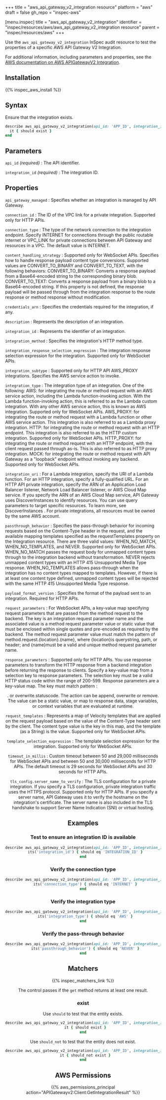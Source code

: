 +++
title = "aws_api_gateway_v2_integration resource"
platform = "aws"
draft = false
gh_repo = "inspec-aws"

[menu.inspec]
title = "aws_api_gateway_v2_integration"
identifier = "inspec/resources/aws/aws_api_gateway_v2_integration resource"
parent = "inspec/resources/aws"
+++

Use the `aws_api_gateway_v2_integration` InSpec audit resource to test the properties of a specific AWS API Gateway V2 Integration.

For additional information, including parameters and properties, see the [AWS documentation on AWS APIGatewayV2 Integration](https://docs.aws.amazon.com/AWSCloudFormation/latest/UserGuide/aws-resource-apigatewayv2-integration.html).

## Installation

{{% inspec_aws_install %}}

## Syntax

Ensure that the integration exists.

```ruby
describe aws_api_gateway_v2_integration(api_id: 'APP_ID', integration_id: 'INTEGRATION_ID') do
  it { should exist }
end
```

## Parameters

`api_id` _(required)_
: The API identifier.

`integration_id` _(required)_
: The integration ID.

## Properties

`api_gateway_managed`
: Specifies whether an integration is managed by API Gateway.

`connection_id`
: The ID of the VPC link for a private integration. Supported only for HTTP APIs.

`connection_type`
: The type of the network connection to the integration endpoint. Specify INTERNET for connections through the public routable internet or VPC_LINK for private connections between API Gateway and resources in a VPC. The default value is INTERNET.

`content_handling_strategy`
: Supported only for WebSocket APIs. Specifies how to handle response payload content type conversions. Supported values are CONVERT_TO_BINARY and CONVERT_TO_TEXT, with the following behaviors:
CONVERT_TO_BINARY: Converts a response payload from a Base64-encoded string to the corresponding binary blob.
CONVERT_TO_TEXT: Converts a response payload from a binary blob to a Base64-encoded string.
If this property is not defined, the response payload will be passed through from the integration response to the route response or method response without modification.

`credentials_arn`
: Specifies the credentials required for the integration, if any.

`description`
: Represents the description of an integration.

`integration_id`
: Represents the identifier of an integration.

`integration_method`
: Specifies the integration's HTTP method type.

`integration_response_selection_expression`
: The integration response selection expression for the integration. Supported only for WebSocket APIs.

`integration_subtype`
: Supported only for HTTP API AWS_PROXY integrations. Specifies the AWS service action to invoke.

`integration_type`
: The integration type of an integration. One of the following:
AWS: for integrating the route or method request with an AWS service action, including the Lambda function-invoking action. With the Lambda function-invoking action, this is referred to as the Lambda custom integration. With any other AWS service action, this is known as AWS integration. Supported only for WebSocket APIs.
AWS_PROXY: for integrating the route or method request with a Lambda function or other AWS service action. This integration is also referred to as a Lambda proxy integration.
HTTP: for integrating the route or method request with an HTTP endpoint. This integration is also referred to as the HTTP custom integration. Supported only for WebSocket APIs.
HTTP_PROXY: for integrating the route or method request with an HTTP endpoint, with the client request passed through as-is. This is also referred to as HTTP proxy integration.
MOCK: for integrating the route or method request with API Gateway as a "loopback" endpoint without invoking any backend. Supported only for WebSocket APIs.

`integration_uri`
: For a Lambda integration, specify the URI of a Lambda function.
For an HTTP integration, specify a fully-qualified URL.
For an HTTP API private integration, specify the ARN of an Application Load Balancer listener, Network Load Balancer listener, or AWS Cloud Map service. If you specify the ARN of an AWS Cloud Map service, API Gateway uses DiscoverInstances to identify resources. You can use query parameters to target specific resources. To learn more, see DiscoverInstances . For private integrations, all resources must be owned by the same AWS account.

`passthrough_behavior`
: Specifies the pass-through behavior for incoming requests based on the Content-Type header in the request, and the available mapping templates specified as the requestTemplates property on the Integration resource. There are three valid values: WHEN_NO_MATCH, WHEN_NO_TEMPLATES, and NEVER. Supported only for WebSocket APIs.
WHEN_NO_MATCH passes the request body for unmapped content types through to the integration backend without transformation.
NEVER rejects unmapped content types with an HTTP 415 Unsupported Media Type response.
WHEN_NO_TEMPLATES allows pass-through when the integration has no content types mapped to templates. However, if there is at least one content type defined, unmapped content types will be rejected with the same HTTP 415 Unsupported Media Type response.

`payload_format_version`
: Specifies the format of the payload sent to an integration. Required for HTTP APIs.

`request_parameters`
: For WebSocket APIs, a key-value map specifying request parameters that are passed from the method request to the backend. The key is an integration request parameter name and the associated value is a method request parameter value or static value that must be enclosed within single quotes and pre-encoded as required by the backend. The method request parameter value must match the pattern of method.request.{location}.{name}, where {location}is querystring, path, or header; and {name}must be a valid and unique method request parameter name.

`response_parameters`
: Supported only for HTTP APIs. You use response parameters to transform the HTTP response from a backend integration before returning the response to clients. Specify a key-value map from a selection key to response parameters. The selection key must be a valid HTTP status code within the range of 200-599. Response parameters are a key-value map. The key must match pattern <action>:<header>.<location> or overwrite.statuscode. The action can be append, overwrite or remove. The value can be a static value, or map to response data, stage variables, or context variables that are evaluated at runtime.

`request_templates`
: Represents a map of Velocity templates that are applied on the request payload based on the value of the Content-Type header sent by the client. The content type value is the key in this map, and the template (as a String) is the value. Supported only for WebSocket APIs.

`template_selection_expression`
: The template selection expression for the integration. Supported only for WebSocket APIs.

`timeout_in_millis`
: Custom timeout between 50 and 29,000 milliseconds for WebSocket APIs and between 50 and 30,000 milliseconds for HTTP APIs. The default timeout is 29 seconds for WebSocket APIs and 30 seconds for HTTP APIs.

`tls_config.server_name_to_verify`
: The TLS configuration for a private integration. If you specify a TLS configuration, private integration traffic uses the HTTPS protocol. Supported only for HTTP APIs. If you specify a server name, API Gateway uses it to verify the hostname on the integration's certificate. The server name is also included in the TLS handshake to support Server Name Indication (SNI) or virtual hosting.

## Examples

### Test to ensure an integration ID is available

```ruby
describe aws_api_gateway_v2_integration(api_id: 'APP_ID', integration_id: 'INTEGRATION_ID') do
  its('integration_id') { should eq 'INTEGRATION_ID' }
end
```

### Verify the connection type

```ruby
describe aws_api_gateway_v2_integration(api_id: 'APP_ID', integration_id: 'INTEGRATION_ID') do
  its('connection_type') { should eq 'INTERNET' }
end
```

### Verify the integration type

```ruby
describe aws_api_gateway_v2_integration(api_id: 'APP_ID', integration_id: 'INTEGRATION_ID') do
  its('integration_type') { should eq 'AWS' }
end
```

### Verify the pass-through behavior

```ruby
describe aws_api_gateway_v2_integration(api_id: 'APP_ID', integration_id: 'INTEGRATION_ID') do
  its('passthrough_behavior') { should eq 'NEVER' }
end
```

## Matchers

{{% inspec_matchers_link %}}

The control passes if the `get` method returns at least one result.

### exist

Use `should` to test that the entity exists.

```ruby
describe aws_api_gateway_v2_integration(api_id: 'APP_ID', integration_id: 'INTEGRATION_ID') do
  it { should exist }
end
```

Use `should_not` to test that the entity does not exist.

```ruby
describe aws_api_gateway_v2_integration(api_id: 'APP_ID', integration_id: 'INTEGRATION_ID') do
  it { should_not exist }
end
```

## AWS Permissions

{{% aws_permissions_principal action="APIGatewayv2:Client:GetIntegrationResult" %}}
